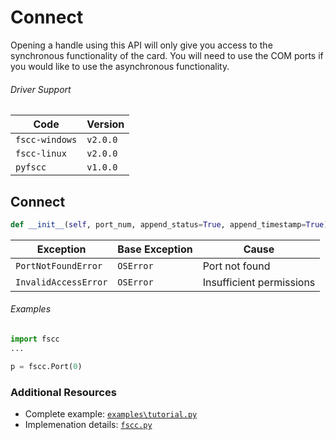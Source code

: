 # Connect

Opening a handle using this API will only give you access to the
synchronous functionality of the card. You will need to use the COM ports
if you would like to use the asynchronous functionality.

###### Driver Support
| Code           | Version
| -------------- | --------
| `fscc-windows` | `v2.0.0`
| `fscc-linux`   | `v2.0.0`
| `pyfscc`       | `v1.0.0`


## Connect
```python
def __init__(self, port_num, append_status=True, append_timestamp=True)
```

| Exception            | Base Exception | Cause
| -------------------- | -------------- |-------------------------
| `PortNotFoundError`  | `OSError`      | Port not found
| `InvalidAccessError` | `OSError`      | Insufficient permissions

###### Examples
```python
import fscc
...

p = fscc.Port(0)
```


### Additional Resources
- Complete example: [`examples\tutorial.py`](https://github.com/commtech/pyfscc/blob/master/examples/tutorial.py)
- Implemenation details: [`fscc.py`](https://github.com/commtech/pyfscc/blob/master/fscc.py)
